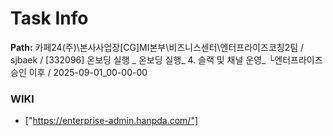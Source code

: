 # Task Info

**Path:** 카페24(주)\본사사업장\[CG]MI본부\비즈니스센터\엔터프라이즈코칭2팀 / sjbaek / [332096] 온보딩 실행 _ 온보딩 실행_ 4. 슬랙 및 채널 운영_ └엔터프라이즈 승인 이후 / 2025-09-01_00-00-00

### WIKI
- ["https://enterprise-admin.hanpda.com/"]

